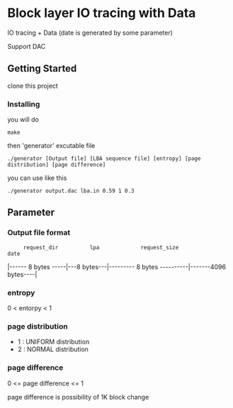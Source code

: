# Block layer IO tracing with Data

IO tracing + Data (date is generated by some parameter)

Support DAC

## Getting Started

clone this project


### Installing


you will do

```
make
```

then 'generator' excutable file 

```
./generator [Output file] [LBA sequence file] [entropy] [page distribution] [page difference]
```

you can use like this
```
./generator output.dac lba.in 0.59 1 0.3
```

## Parameter
### Output file format

         request_dir          lpa             request_size                  date 

 |------   8 bytes -----|---8 bytes---|--------- 8 bytes ----------|-------4096 bytes----|

### entropy

0 < entorpy < 1

### page distribution
* 1 : UNIFORM distribution
* 2 : NORMAL distribution

### page difference

0 <= page difference <= 1

page difference is possibility of 1K block change

